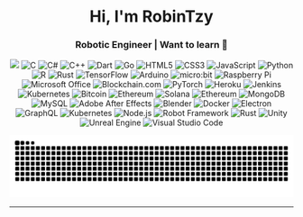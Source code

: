<h1 align="center">Hi, I'm RobinTzy</h1>
<h3 align="center">Robotic Engineer | Want to learn 🤖</h3>



<div align="center">
  <img src="https://user-images.githubusercontent.com/22107794/139580686-887df369-edb8-4bc8-b607-4fbf6d7e4866.gif">

 <img src="https://img.shields.io/badge/C-00599C?style=for-the-badge&logo=c&logoColor=white" alt="C" />
<img src="https://img.shields.io/badge/C%23-239120?style=for-the-badge&logo=csharp&logoColor=white" alt="C#" />
<img src="https://img.shields.io/badge/C%2B%2B-00599C?style=for-the-badge&logo=c%2B%2B&logoColor=white" alt="C++" />
<img src="https://img.shields.io/badge/Dart-0175C2?style=for-the-badge&logo=dart&logoColor=white" alt="Dart" />
<img src="https://img.shields.io/badge/Go-00ADD8?style=for-the-badge&logo=go&logoColor=white" alt="Go" />
<img src="https://img.shields.io/badge/HTML5-E34F26?style=for-the-badge&logo=html5&logoColor=white" alt="HTML5" />
<img src="https://img.shields.io/badge/CSS3-1572B6?style=for-the-badge&logo=css3&logoColor=white" alt="CSS3" />
<img src="https://img.shields.io/badge/JavaScript-323330?style=for-the-badge&logo=javascript&logoColor=F7DF1E" alt="JavaScript" />
<img src="https://img.shields.io/badge/Python-FFD43B?style=for-the-badge&logo=python&logoColor=blue" alt="Python" />
<img src="https://img.shields.io/badge/R-276DC3?style=for-the-badge&logo=r&logoColor=white" alt="R" />
<img src="https://img.shields.io/badge/Rust-black?style=for-the-badge&logo=rust&logoColor=#E57324" alt="Rust" />
<img src="https://img.shields.io/badge/TensorFlow-FF6F00?style=for-the-badge&logo=TensorFlow&logoColor=white" alt="TensorFlow" />
<img src="https://img.shields.io/badge/Arduino-00979D?style=for-the-badge&logo=Arduino&logoColor=white" alt="Arduino" />
<img src="https://img.shields.io/badge/micro:bit-00ED00?style=for-the-badge&logo=micro:bit&logoColor=white" alt="micro:bit" />
<img src="https://img.shields.io/badge/Raspberry%20Pi-A22846?style=for-the-badge&logo=Raspberry%20Pi&logoColor=white" alt="Raspberry Pi" />
<img src="https://img.shields.io/badge/Microsoft_Office-D83B01?style=for-the-badge&logo=microsoft-office&logoColor=white" alt="Microsoft Office" />
<img src="https://img.shields.io/badge/Blockchain.com-121D33?logo=blockchaindotcom&logoColor=fff&style=for-the-badge" alt="Blockchain.com" />
<img src="https://img.shields.io/badge/PyTorch-EE4C2C?style=for-the-badge&logo=pytorch&logoColor=white" alt="PyTorch" />
<img src="https://img.shields.io/badge/Heroku-430098?style=for-the-badge&logo=heroku&logoColor=white" alt="Heroku" />
<img src="https://img.shields.io/badge/Jenkins-49728B?style=for-the-badge&logo=jenkins&logoColor=white" alt="Jenkins" />
<img src="https://img.shields.io/badge/Kubernetes-3069DE?style=for-the-badge&logo=kubernetes&logoColor=white" alt="Kubernetes" />
<img src="https://img.shields.io/badge/Bitcoin-000000?style=for-the-badge&logo=bitcoin&logoColor=white" alt="Bitcoin" />
<img src="https://img.shields.io/badge/Ethereum-3C3C3D?style=for-the-badge&logo=Ethereum&logoColor=white" alt="Ethereum" />
<img src="https://img.shields.io/badge/Solana-000?style=for-the-badge&logo=Solana&logoColor=9945FF" alt="Solana" />
<img src="https://img.shields.io/badge/Ethereum-3C3C3D?style=for-the-badge&logo=Ethereum&logoColor=white" alt="Ethereum" />
<img src="https://img.shields.io/badge/MongoDB-4EA94B?style=for-the-badge&logo=mongodb&logoColor=white" alt="MongoDB" />
<img src="https://img.shields.io/badge/MySQL-005C84?style=for-the-badge&logo=mysql&logoColor=white" alt="MySQL" />
<img src="https://img.shields.io/badge/Adobe%20after%20affects-CF96FD?style=for-the-badge&logo=Adobe%20after%20effects&logoColor=393665" alt="Adobe After Effects" />
<img src="https://img.shields.io/badge/blender-%23F5792A.svg?style=for-the-badge&logo=blender&logoColor=white" alt="Blender" />
<img src="https://img.shields.io/badge/Docker-2CA5E0?style=for-the-badge&logo=docker&logoColor=white" alt="Docker" />
<img src="https://img.shields.io/badge/Electron-2B2E3A?style=for-the-badge&logo=electron&logoColor=9FEAF9" alt="Electron" />
<img src="https://img.shields.io/badge/GraphQl-E10098?style=for-the-badge&logo=graphql&logoColor=white" alt="GraphQL" />
<img src="https://img.shields.io/badge/kubernetes-326ce5.svg?&style=for-the-badge&logo=kubernetes&logoColor=white" alt="Kubernetes" />
<img src="https://img.shields.io/badge/Node%20js-339933?style=for-the-badge&logo=nodedotjs&logoColor=white" alt="Node.js" />
<img src="https://img.shields.io/badge/Robot%20Framework-000000?style=for-the-badge&logo=robot-framework&logoColor=white" alt="Robot Framework" />
<img src="https://img.shields.io/badge/Rust-000000?style=for-the-badge&logo=rust&logoColor=white" alt="Rust" />
<img src="https://img.shields.io/badge/Unity-100000?style=for-the-badge&logo=unity&logoColor=white" alt="Unity" />
<img src="https://img.shields.io/badge/-Unreal%20Engine-313131?style=for-the-badge&logo=unreal-engine&logoColor=white" alt="Unreal Engine" />
<img src="https://img.shields.io/badge/Visual_Studio_Code-0078D4?style=for-the-badge&logo=visual%20studio%20code&logoColor=white" alt="Visual Studio Code" />



![snake gif](https://github.com/synthever/synthever/blob/output/github-contribution-grid-snake-dark.svg)
</div>

---
